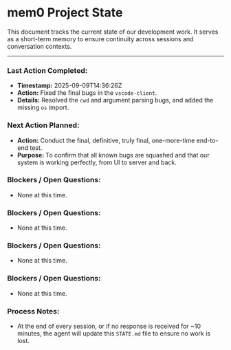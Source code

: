# mem0 Project State

This document tracks the current state of our development work. It serves as a short-term memory to ensure continuity across sessions and conversation contexts.

---

### Last Action Completed:

*   **Timestamp:** 2025-09-09T14:36:26Z
*   **Action:** Fixed the final bugs in the `vscode-client`.
*   **Details:** Resolved the `cwd` and argument parsing bugs, and added the missing `os` import.

### Next Action Planned:

*   **Action:** Conduct the final, definitive, truly final, one-more-time end-to-end test.
*   **Purpose:** To confirm that all known bugs are squashed and that our system is working perfectly, from UI to server and back.

### Blockers / Open Questions:

*   None at this time.

### Blockers / Open Questions:

*   None at this time.

### Blockers / Open Questions:

*   None at this time.

### Blockers / Open Questions:

*   None at this time.

### Process Notes:

*   At the end of every session, or if no response is received for ~10 minutes, the agent will update this `STATE.md` file to ensure no work is lost.

